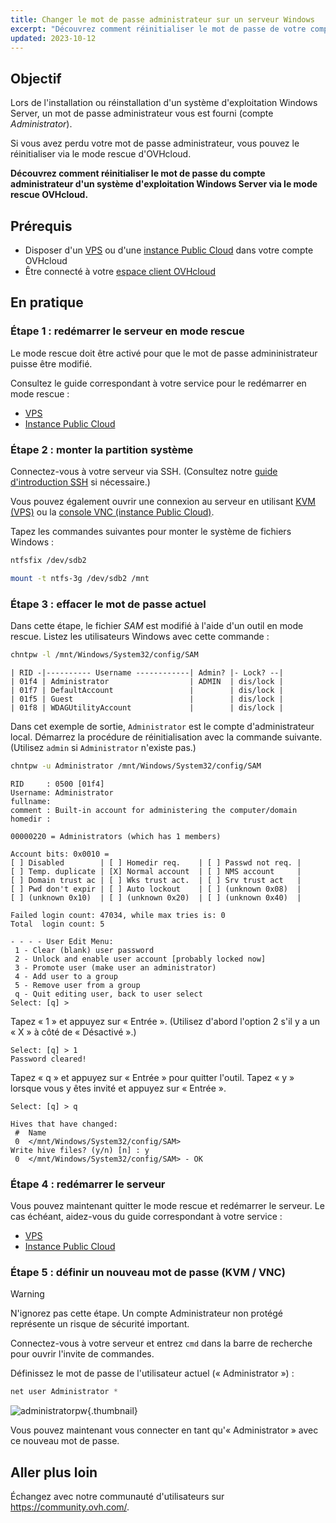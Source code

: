 ```yaml
---
title: Changer le mot de passe administrateur sur un serveur Windows
excerpt: "Découvrez comment réinitialiser le mot de passe de votre compte Administrateur Windows sur un VPS ou une instance Public Cloud grâce au mode Rescue d'OVHcloud"
updated: 2023-10-12
---
```


## Objectif

Lors de l'installation ou réinstallation d'un système d'exploitation Windows Server, un mot de passe administrateur vous est fourni (compte *Administrator*).

Si vous avez perdu votre mot de passe administrateur, vous pouvez le réinitialiser via le mode rescue d'OVHcloud.

**Découvrez comment réinitialiser le mot de passe du compte administrateur d'un système d'exploitation Windows Server via le mode rescue OVHcloud.**

## Prérequis

- Disposer d'un [VPS](https://www.ovhcloud.com/fr-ca/vps/) ou d'une [instance Public Cloud](https://www.ovhcloud.com/fr-ca/public-cloud/) dans votre compte OVHcloud
- Être connecté à votre [espace client OVHcloud](https://ca.ovh.com/auth/?action=gotomanager&from=https://www.ovh.com/ca/fr/&ovhSubsidiary=qc)

## En pratique

### Étape 1 : redémarrer le serveur en mode rescue

Le mode rescue doit être activé pour que le mot de passe admininistrateur puisse être modifié.

Consultez le guide correspondant à votre service pour le redémarrer en mode rescue :

- [VPS](/pages/bare_metal_cloud/virtual_private_servers/rescue)
- [Instance Public Cloud](/pages/public_cloud/compute/put_an_instance_in_rescue_mode)

### Étape 2 : monter la partition système

Connectez-vous à votre serveur via SSH. (Consultez notre [guide d'introduction SSH](/pages/bare_metal_cloud/dedicated_servers/ssh_introduction) si nécessaire.)

Vous pouvez également ouvrir une connexion au serveur en utilisant [KVM (VPS)](/pages/bare_metal_cloud/virtual_private_servers/using_kvm_for_vps) ou la [console VNC (instance Public Cloud)](/pages/public_cloud/compute/first_steps_with_public_cloud_instance#accessvnc).

Tapez les commandes suivantes pour monter le système de fichiers Windows :

```bash
ntfsfix /dev/sdb2
```

```bash
mount -t ntfs-3g /dev/sdb2 /mnt
```

### Étape 3 : effacer le mot de passe actuel

Dans cette étape, le fichier *SAM* est modifié à l'aide d'un outil en mode rescue. Listez les utilisateurs Windows avec cette commande :

```bash
chntpw -l /mnt/Windows/System32/config/SAM
```

```text
| RID -|---------- Username ------------| Admin? |- Lock? --|
| 01f4 | Administrator                  | ADMIN  | dis/lock |
| 01f7 | DefaultAccount                 |        | dis/lock |
| 01f5 | Guest                          |        | dis/lock |
| 01f8 | WDAGUtilityAccount             |        | dis/lock |
```

Dans cet exemple de sortie, `Administrator` est le compte d'administrateur local. Démarrez la procédure de réinitialisation avec la commande suivante. (Utilisez `admin` si `Administrator` n'existe pas.)

```bash
chntpw -u Administrator /mnt/Windows/System32/config/SAM
```

```text
RID     : 0500 [01f4]
Username: Administrator
fullname:
comment : Built-in account for administering the computer/domain
homedir :

00000220 = Administrators (which has 1 members)

Account bits: 0x0010 =
[ ] Disabled        | [ ] Homedir req.    | [ ] Passwd not req. |
[ ] Temp. duplicate | [X] Normal account  | [ ] NMS account     |
[ ] Domain trust ac | [ ] Wks trust act.  | [ ] Srv trust act   |
[ ] Pwd don't expir | [ ] Auto lockout    | [ ] (unknown 0x08)  |
[ ] (unknown 0x10)  | [ ] (unknown 0x20)  | [ ] (unknown 0x40)  |

Failed login count: 47034, while max tries is: 0
Total  login count: 5

- - - - User Edit Menu:
 1 - Clear (blank) user password
 2 - Unlock and enable user account [probably locked now]
 3 - Promote user (make user an administrator)
 4 - Add user to a group
 5 - Remove user from a group
 q - Quit editing user, back to user select
Select: [q] >
```

Tapez « 1 » et appuyez sur « Entrée ». (Utilisez d'abord l'option 2 s'il y a un « X » à côté de « Désactivé ».)

```text
Select: [q] > 1
Password cleared!
```

Tapez « q » et appuyez sur « Entrée » pour quitter l'outil. Tapez « y » lorsque vous y êtes invité et appuyez sur « Entrée ».

```text
Select: [q] > q
 
Hives that have changed:
 #  Name
 0  </mnt/Windows/System32/config/SAM>
Write hive files? (y/n) [n] : y
 0  </mnt/Windows/System32/config/SAM> - OK
```

### Étape 4 : redémarrer le serveur

Vous pouvez maintenant quitter le mode rescue et redémarrer le serveur. Le cas échéant, aidez-vous du guide correspondant à votre service :

- [VPS](/pages/bare_metal_cloud/virtual_private_servers/rescue)
- [Instance Public Cloud](/pages/public_cloud/compute/put_an_instance_in_rescue_mode)

### Étape 5 : définir un nouveau mot de passe (KVM / VNC)

> [!warning]
>
> N'ignorez pas cette étape. Un compte Administrateur non protégé représente un risque de sécurité important.
>

Connectez-vous à votre serveur et entrez `cmd` dans la barre de recherche pour ouvrir l'invite de commandes.

Définissez le mot de passe de l'utilisateur actuel (« Administrator ») :

```powershell
net user Administrator *
```

![administratorpw](images/adminpw_win.png){.thumbnail}

Vous pouvez maintenant vous connecter en tant qu'« Administrator » avec ce nouveau mot de passe.

## Aller plus loin

Échangez avec notre communauté d'utilisateurs sur <https://community.ovh.com/>.
